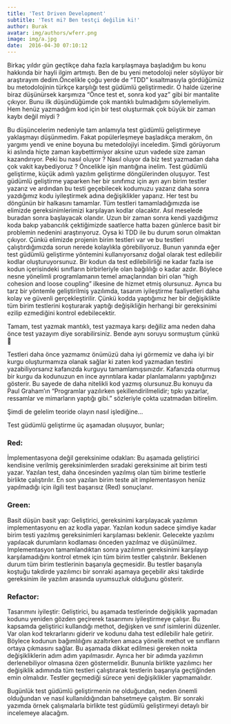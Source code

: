 ```yaml
---
title: 'Test Driven Development'
subtitle: 'Test mi? Ben testçi değilim ki!'
author: Burak
avatar: img/authors/wferr.png
image: img/a.jpg
date:  2016-04-30 07:10:12
---
```


Birkaç yıldır gün geçtikçe daha fazla karşılaşmaya başladığım bu konu hakkında bir hayli ilgim artmıştı. Ben de bu yeni metodoloji neler söylüyor bir araştırayım dedim.Öncelikle çoğu yerde de “TDD” kısaltmasıyla gördüğümüz bu metodolojinin türkçe karşılığı test güdümlü geliştirmedir. O halde üzerine biraz düşünürsek karşımıza “Önce test et, sonra kod yaz” gibi bir mantalite çıkıyor. Bunu ilk düşündüğümde çok mantıklı bulmadığımı söylemeliyim. Hem henüz yazmadığım kod için bir test oluşturmak çok büyük bir zaman kaybı değil miydi ?


Bu düşüncelerim nedeniyle tam anlamıyla test güdümlü geliştirmeye yaklaşmayı düşünmedim. Fakat popülerleşmeye başladıkça merakım, ön yargımı yendi ve enine boyuna bu metedolojiyi inceledim. Şimdi görüyorum ki aslında hiçte zaman kaybettirmiyor aksine uzun vadede size zaman kazandırıyor. Peki bu nasıl oluyor ? Nasıl oluyor da biz test yazmadan daha çok  vakit kaybediyoruz ? Öncelikle işin mantığına inelim. Test güdümlü geliştirme, küçük adımlı yazılım geliştirme döngülerinden oluşuyor. Test güdümlü geliştirme yaparken her bir sınıfımız için ayrı ayrı birim testler yazarız ve ardından bu testi geçebilecek kodumuzu yazarız daha sonra yazdığımız kodu iyileştirmek adına değişiklikler yaparız. Her test bu döngünün bir halkasını tamamlar. Tüm testleri tamamladığımızda ise elimizde gereksinimlerimizi karşılayan kodlar olacaktır. Asıl meselede buradan sonra başlayacak olandır. Uzun bir zaman sonra kendi yazdığımız koda bakıp yabancılık çektiğimizde saatlerce hatta bazen günlerce basit bir problemin nedenini araştırıyoruz. Oysa ki TDD ile bu durum sorun olmaktan çıkıyor. Çünkü elimizde projenin birim testleri var ve bu testleri çalıştırdığımızda sorun nerede kolaylıkla görebiliyoruz. Bunun yanında eğer test güdümlü geliştirme yöntemini kullanıyorsanız doğal olarak test edilebilir kodlar oluşturuyorsunuz. Bir kodun da test edilebilirliği ne kadar fazla ise kodun içerisindeki sınıfların birbirleriyle olan bağılılığı o kadar azdır. Böylece nesne yönelimli programlamanın temel amaçlarından biri olan  “high cohesion and loose coupling” ilkesine de  hizmet etmiş olursunuz. Ayrıca bu tarz bir yöntemle geliştirilmiş yazılımda, tasarım iyileştirme faaliyetleri daha kolay ve güvenli gerçekleştirilir. Çünkü kodda yaptığımız her bir değişiklikte tüm birim testlerini koşturarak yaptığı değişikliğin herhangi bir gereksinimi ezilip ezmediğini kontrol edebilecektir.


Tamam, test yazmak mantıklı, test yazmaya karşı değiliz ama neden daha önce test yazayım diye sorabilirsiniz. Bende aynı soruyu sormuştum çünkü 🙂

Testleri daha önce yazmamız önümüzü daha iyi görmemiz ve daha iyi bir kurgu oluşturmamıza olanak sağlar ki zaten kod yazmadan testini yazabiliyorsanız kafanızda kurguyu tamamlamışsınızdır. Kafanızda oturmuş bir kurgu da kodunuzun en ince ayrıntılara kadar planlamalarını yaptığınızı gösterir. Bu sayede de daha nitelikli kod yazmış olursunuz.Bu konuyu da Paul Graham’ın “Programlar yazılırken şekillendirilmelidir; tıpkı yazarlar, ressamlar ve mimarların yaptığı gibi.”  sözleriyle çokta uzatmadan bitirelim.

Şimdi de gelelim teoride olayın nasıl işlediğine…

Test güdümlü geliştirme üç aşamadan oluşuyor, bunlar;

### Red:
İmplementasyona değil gereksinime odaklan: Bu aşamada geliştirici kendisine verilmiş gereksinimlerden sıradaki gereksinime ait birim testi yazar. Yazılan test, daha öncesinden yazılmış olan tüm birime testlerle birlikte çalıştırılır. En son yazılan birim teste ait implementasyon henüz yapılmadığı için ilgili test başarısız (Red) sonuçlanır.

### Green:
Basit düşün basit yap: Geliştirici, gereksinimi karşılayacak yazılımın implementasyonu en az kodla yapar. Yazılan kodun sadece şimdiye kadar birim testi yazılmış gereksinimleri karşılaması beklenir. Gelecekte yazılımı yapılacak durumların kodlaması önceden yazılmaz ve düşünülmez. Implementasyon tamamlandıktan sonra yazılımın gereksinimi karşılayıp karşılamadığını kontrol etmek için tüm birim testler çalıştırılır. Beklenen durum tüm birim testlerinin başarıyla geçmesidir. Bu testler başarıyla koştuğu takdirde yazılımcı bir sonraki aşamaya geçebilir aksi takdirde gereksinim ile yazılım arasında uyumsuzluk olduğunu gösterir.

### Refactor:
Tasarımını iyileştir: Geliştirici, bu aşamada testlerinde değişiklik yapmadan kodunu yeniden gözden geçirerek tasarımını iyileştirmeye çalışır. Bu kapsamda geliştirici kullandığı methot, değişken ve sınıf isimlerini düzenler. Var olan kod tekrarlarını giderir ve kodunu daha test edilebilir hale getirir. Böylece kodunun bağımlılığını azaltırken amaca yönelik methot ve sınıfların ortaya çıkmasını sağlar. Bu aşamada dikkat edilmesi gereken nokta değişikliklerin adım adım yapılmasıdır. Ayrıca her bir adımda yazılımın derlenebiliyor olmasına özen göstermelidir. Bununla birlikte yazılımcı her değişiklik adımında tüm testleri çalıştırarak testlerin başarıyla geçtiğinden emin olmalıdır. Testler geçmediği sürece yeni değişiklikler yapmamalıdır.

Bugünlük test güdümlü geliştirmenin ne olduğundan, neden önemli olduğundan ve nasıl kullanıldığından bahsetmeye çalıştım. Bir sonraki yazımda örnek çalışmalarla birlikte test güdümlü geliştirmeyi detaylı bir incelemeye alacağım.
